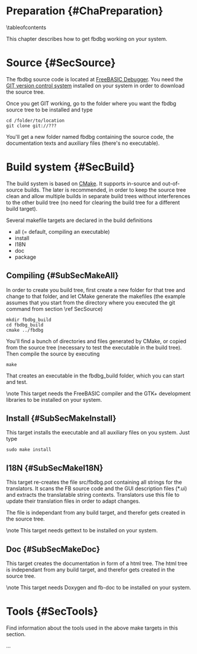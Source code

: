 Preparation {#ChaPreparation}
===========
\tableofcontents

This chapter describes how to get fbdbg working on your system.


Source {#SecSource}
======

The fbdbg source code is located at [FreeBASIC
Debugger](http://git.com). You need the [GIT version control
system](https://git.wiki.kernel.org/index.php/Installation) installed
on your system in order to download the source tree.

Once you get GIT working, go to the folder where you want the fbdbg
source tree to be installed and type

~~~{.sh}
cd /folder/to/location
git clone git://???
~~~

You'll get a new folder named fbdbg containing the source code, the
documentation texts and auxiliary files (there's no executable).


Build system {#SecBuild}
============

The build system is based on [CMake](http://www.cmake.org). It supports
in-source and out-of-source builds. The later is recommended, in order
to keep the source tree clean and allow multiple builds in separate
build trees without interferences to the other build tree (no need for
clearing the build tree for a different build target).

Several makefile targets are declared in the build definitions

- all (= default, compiling an executable)
- install
- I18N
- doc
- package


Compiling {#SubSecMakeAll}
---------

In order to create you build tree, first create a new folder for that
tree and change to that folder, and let CMake generate the makefiles
(the example assumes that you start from the directory where you
executed the git command from section \ref SecSource)

~~~{.sh}
mkdir fbdbg_build
cd fbdbg_build
cmake ../fbdbg
~~~

You'll find a bunch of directories and files generated by CMake, or
copied from the source tree (necessary to test the executable in the
build tree). Then compile the source by executing

~~~{.sh}
make
~~~

That creates an executable in the fbdbg_build folder, which you can
start and test.

\note This target needs the FreeBASIC compiler and the GTK+ development
      libraries to be installed on your system.


Install {#SubSecMakeInstall}
-------

This target installs the executable and all auxiliary files on you
system. Just type

~~~{.sh}
sudo make install
~~~


I18N {#SubSecMakeI18N}
----

This target re-creates the file src/fbdbg.pot containing all strings
for the translators. It scans the FB source code and the GUI
description files (*.ui) and extracts the translatable string contexts.
Translators use this file to update their translation files in order to
adapt changes.

The file is independant from any build target, and therefor gets
created in the source tree.

\note This target needs gettext to be installed on your system.


Doc {#SubSecMakeDoc}
---

This target creates the documentation in form of a html tree. The html
tree is independant from any build target, and therefor gets created in
the source tree.

\note This target needs Doxygen and fb-doc to be installed on your
      system.


Tools {#SecTools}
=====

Find information about the tools used in the above make targets in this
section.


...
